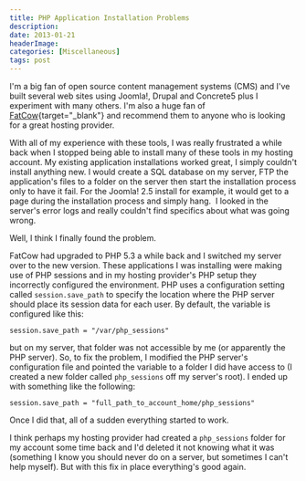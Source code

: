 ```yaml
---
title: PHP Application Installation Problems
description: 
date: 2013-01-21
headerImage: 
categories: [Miscellaneous]
tags: post
---
```


I'm a big fan of open source content management systems (CMS) and I've built several web sites using Joomla!, Drupal and Concrete5 plus I experiment with many others. I'm also a huge fan of [FatCow](https://www.fatcow.com/join/index.bml?AffID=607551){target="_blank"} and recommend them to anyone who is looking for a great hosting provider.

With all of my experience with these tools, I was really frustrated a while back when I stopped being able to install many of these tools in my hosting account. My existing application installations worked great, I simply couldn't install anything new. I would create a SQL database on my server, FTP the application's files to a folder on the server then start the installation process only to have it fail. For the Joomla! 2.5 install for example, it would get to a page during the installation process and simply hang.  I looked in the server's error logs and really couldn't find specifics about what was going wrong.

Well, I think I finally found the problem.

FatCow had upgraded to PHP 5.3 a while back and I switched my server over to the new version. These applications I was installing were making use of PHP sessions and in my hosting provider's PHP setup they incorrectly configured the environment. PHP uses a configuration setting called `session.save_path` to specify the location where the PHP server should place its session data for each user. By default, the variable is configured like this:

```text
session.save_path = "/var/php_sessions"
```

but on my server, that folder was not accessible by me (or apparently the PHP server). So, to fix the problem, I modified the PHP server's configuration file and pointed the variable to a folder I did have access to (I created a new folder called `php_sessions` off my server's root). I ended up with something like the following:

```text
session.save_path = "full_path_to_account_home/php_sessions"
```

Once I did that, all of a sudden everything started to work.

I think perhaps my hosting provider had created a `php_sessions` folder for my account some time back and I'd deleted it not knowing what it was (something I know you should never do on a server, but sometimes I can't help myself). But with this fix in place everything's good again.